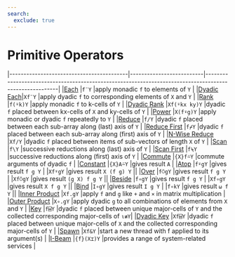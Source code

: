 ```yaml
---
search:
  exclude: true
---
```


<h1 class="heading"><span class="name">Primitive Operators</span></h1>

|------------------------------------------|--------------------------|--------------------------------------------------------------------------------------------------------|
|[Each](each/each-with-monadic-operand.md)      |`f¨Y`                     |apply monadic `f` to elements of `Y`                                                                    |
|[Dyadic Each](each/each-with-dyadic-operand.md)|`Xf¨Y`                    |apply dyadic `f` to corresponding elements of `X` and `Y`                                               |
|[Rank](rank.md)                           |`f(⍤k)Y`                  |apply monadic `f` to k-cells of `Y`                                                                     |
|[Dyadic Rank](rank.md)                    |`Xf(⍤kx ky)Y`             |dyadic `f` placed between kx-cells of `X` and  ky-cells of `Y`                                          |
|[Power](power.md)                         |`X(f⍣g)Y`                 |apply monadic or dyadic `f` repeatedly to `Y`                                                           |
|[Reduce](reduce/index.md)                       |`f/Y`                     |dyadic `f` placed between each sub-array along (last) axis of `Y`                                       |
|[Reduce First](reduce-first.md)           |`f⌿Y`                     |dyadic `f` placed between each sub-array along (first) axis of `Y`                                      |
|[N-Wise Reduce](reduce/reduce-n-wise.md)         |`Xf/Y`                    |dyadic `f` placed between items of sub-vectors of length `X` of `Y`                                     |
|[Scan](scan.md)                           |`f\Y`                     |successive reductions along (last) axis of `Y`                                                          |
|[Scan First](scan-first.md)               |`f⍀Y`                     |successive reductions along (first) axis of `Y`                                                         |
|[Commute](commute.md)                     |`{X}f⍨Y`                  |commute arguments of dyadic `f`                                                                         |
|[Constant](constant.md)                   |`{X}A⍨Y`                  |gives result `A`                                                                                        |
|[Atop](atop.md)                           |`f⍤gY`                    |gives result `f g Y`                                                                                    |
|`Xf⍤gY`                                   |gives result `X (f g) Y`                                                                                                          ||
|[Over](over.md)                           |`f⍥gY`                    |gives result `f g Y`                                                                                    |
|`Xf⍥gY`                                   |gives result `(g X) f g Y`                                                                                                        ||
|[Beside](beside.md)                       |`f∘gY`                    |gives result `f g Y`                                                                                    |
|`Xf∘gY`                                   |gives result `X f g Y`                                                                                                            ||
|[Bind](bind.md)                           |`I∘gY`                    |gives result `I g Y`                                                                                    |
|`f∘kY`                                    |gives result `⍵ f Y`                                                                                                              ||
|[Inner Product](inner-product.md)         |`Xf.gY`                   |apply `f` and `g` like `+` and `×` in matrix multiplication                                             |
|[Outer Product](outer-product.md)         |`X∘.gY`                   |apply dyadic `g` to all combinations of elements from `X` and `Y`                                       |
|[Key](key.md)                             |`f⌸Y`                     |dyadic `f` placed between unique major-cells of `Y` and the collected corresponding major-cells of `⍳≢Y`|
|[Dyadic Key](key.md)                      |`Xf⌸Y`                    |dyadic `f` placed between unique major-cells of `X` and the collected corresponding major-cells of `Y`  |
|[Spawn](spawn.md)                         |`Xf&Y`                    |start a new thread with f applied to its argument(s)                                                    |
|[I-Beam](i-beam.md)                       |`{f}(X⌶)Y`                |provides a range of system-related services                                                             |
